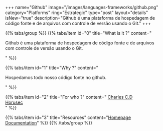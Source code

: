 +++
name="Github"
image="/images/languages-frameworks/github.png"
category="Platforms"
ring="Estrategic"
type="post"
layout="details"
isNew="true"
description="Github é uma plataforma de hospedagem de código fonte e de arquivos com controle de versão usando o Git."
+++

{{% tabs/group %}}
  {{% tabs/item id="0" title="What is it ?" content="<p>Github é uma plataforma de hospedagem de código fonte e de arquivos com controle de versão usando o Git.</p>" %}}
  
  {{% tabs/item id="1" title="Why ?" content="<p>Hospedamos todo nosso código fonte no github.</p>" %}}
  
  {{% tabs/item id="2" title="For who ?" content="
  <a href='https://charlescd.io/'>Charles C.D</a><br />
  <a href='https://horusec.io/site/'>Horusec</a><br />" %}}

  {{% tabs/item id="3" title="Resources" content="<a href='https://github.com/'>Homepage</a> <br /> <a href='https://docs.github.com/en/get-started'>Documentation</a>" %}}
{{% /tabs/group %}}